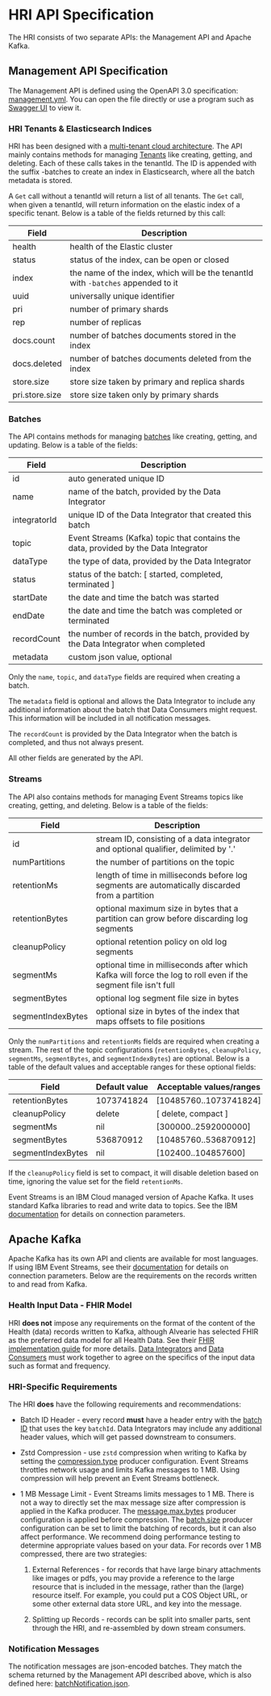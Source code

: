 # HRI API Specification
The HRI consists of two separate APIs: the Management API and Apache Kafka.

## Management API Specification
The Management API is defined using the OpenAPI 3.0 specification: [management.yml](https://github.com/Alvearie/hri-api-spec/blob/support-1.x/management-api/management.yml).
You can open the file directly or use a program such as [Swagger UI](https://swagger.io/tools/swagger-ui/download/) to view it.

### HRI Tenants & Elasticsearch Indices
HRI has been designed with a [multi-tenant cloud architecture](multitenancy.md). The API mainly contains methods for managing [Tenants](glossary.md#tenant) like creating, getting, and deleting. Each of these calls takes in the tenantId. The ID is appended with the suffix -batches to create an index in Elasticsearch, where all the batch metadata is stored.

A `Get` call without a tenantId will return a list of all tenants. The `Get` call, when given a tenantId, will return information on the elastic index of a specific tenant. 
Below is a table of the fields returned by this call:

| Field | Description |
|-------|-------------|
|health         | health of the Elastic cluster
|status         | status of the index, can be open or closed 
|index          | the name of the index, which will be the tenantId with `-batches` appended to it
|uuid           | universally unique identifier 
|pri            | number of primary shards
|rep            | number of replicas
|docs.count     | number of batches documents stored in the index
|docs.deleted   | number of batches documents deleted from the index
|store.size     | store size taken by primary and replica shards
|pri.store.size | store size taken only by primary shards


### Batches
The API contains methods for managing [batches](glossary.md#batch) like creating, getting, and updating. Below is a table of the fields:

| Field | Description |
|-------|-------------|
|id             | auto generated unique ID 
|name           | name of the batch, provided by the Data Integrator
|integratorId   | unique ID of the Data Integrator that created this batch 
|topic          | Event Streams (Kafka) topic that contains the data, provided by the Data Integrator
|dataType       | the type of data, provided by the Data Integrator 
|status         | status of the batch: [ started, completed, terminated ]
|startDate      | the date and time the batch was started
|endDate        | the date and time the batch was completed or terminated
|recordCount    | the number of records in the batch, provided by the Data Integrator when completed
|metadata       | custom json value, optional 

Only the `name`, `topic`, and `dataType` fields are required when creating a batch.
  
The `metadata` field is optional and allows the Data Integrator to include any additional information about the batch that Data Consumers might request. This information will be included in all notification messages.
 
The `recordCount` is provided by the Data Integrator when the batch is completed, and thus not always present.

All other fields are generated by the API.  

### Streams
The API also contains methods for managing Event Streams topics like creating, getting, and deleting. Below is a table of the fields:

| Field | Description |
|-------|-------------|
|id                  | stream ID, consisting of a data integrator and optional qualifier, delimited by '.' 
|numPartitions       | the number of partitions on the topic  
|retentionMs         | length of time in milliseconds before log segments are automatically discarded from a partition
|retentionBytes      | optional maximum size in bytes that a partition can grow before discarding log segments 
|cleanupPolicy       | optional retention policy on old log segments
|segmentMs           | optional time in milliseconds after which Kafka will force the log to roll even if the segment file isn't full
|segmentBytes        | optional log segment file size in bytes 
|segmentIndexBytes   | optional size in bytes of the index that maps offsets to file positions

Only the `numPartitions` and `retentionMs` fields are required when creating a stream. The rest of the topic configurations (`retentionBytes`, `cleanupPolicy`, `segmentMs`, `segmentBytes`, and `segmentIndexBytes`) are optional. Below is a table of the default values and acceptable ranges for these optional fields:

| Field | Default value | Acceptable values/ranges |
|-------|-------------|----------------------------|
|retentionBytes      | 1073741824   | [10485760..1073741824]
|cleanupPolicy       | delete       | [ delete, compact ] 
|segmentMs           | nil          | [300000..2592000000]
|segmentBytes        | 536870912    | [10485760..536870912]
|segmentIndexBytes   | nil          | [102400..104857600]

If the `cleanupPolicy` field is set to compact, it will disable deletion based on time, ignoring the value set for the field `retentionMs`.

Event Streams is an IBM Cloud managed version of Apache Kafka. It uses standard Kafka libraries to read and write data to topics. See the IBM [documentation](https://cloud.ibm.com/docs/EventStreams?topic=EventStreams-kafka_using#kafka_api_client) for details on connection parameters. 

## Apache Kafka
Apache Kafka has its own API and clients are available for most languages. If using IBM Event Streams, see their [documentation](https://cloud.ibm.com/docs/EventStreams?topic=EventStreams-kafka_using#kafka_api_client) for details on connection parameters. Below are the requirements on the records written to and read from Kafka.

### Health Input Data - FHIR Model

HRI **does not** impose any requirements on the format of the content of the Health (data) records written to Kafka, although Alvearie has selected FHIR as the preferred data model for all Health Data. See their [FHIR implementation guide](https://github.com/Alvearie/alvearie-fhir-ig) for more details. [Data Integrators](glossary.md#data-integrator) and [Data Consumers](glossary.md#data-consumer) must work together to agree on the specifics of the input data such as format and frequency.

### HRI-Specific Requirements
The HRI **does** have the following requirements and recommendations:

* Batch ID Header - every record **must** have a header entry with the [batch ID](glossary.md#batch-id) that uses the key `batchId`. Data Integrators may include any additional header values, which will get passed downstream to consumers.

* Zstd Compression - use `zstd` compression when writing to Kafka by setting the [compression.type](https://kafka.apache.org/documentation/#compression.type) producer configuration. Event Streams throttles network usage and limits Kafka messages to 1 MB. Using compression will help prevent an Event Streams bottleneck.

* 1 MB Message Limit - Event Streams limits messages to 1 MB. There is not a way to directly set the max message size after compression is applied in the Kafka producer. The [message.max.bytes](https://kafka.apache.org/documentation/#message.max.bytes) producer configuration is applied before compression. The [batch.size](https://kafka.apache.org/documentation/#batch.size) producer configuration can be set to limit the batching of records, but it can also affect performance. We recommend doing performance testing to determine appropriate values based on your data. For records over 1 MB compressed, there are two strategies:

    1. External References - for records that have large binary attachments like images or pdfs, you may provide a reference to the large resource that is included in the message, rather than the (large) resource itself. For example, you could put a COS Object URL, or some other external data store URL, and key into the message.
  
    2. Splitting up Records - records can be split into smaller parts, sent through the HRI, and re-assembled by down stream consumers. 

  
### Notification Messages
The notification messages are json-encoded batches. They match the schema returned by the Management API described above, which is also defined here: [batchNotification.json](https://github.com/Alvearie/hri-api-spec/blob/support-1.x/notifications/batchNotification.json).
